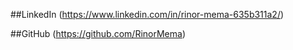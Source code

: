 
##LinkedIn
(https://www.linkedin.com/in/rinor-mema-635b311a2/)

##GitHub
(https://github.com/RinorMema)